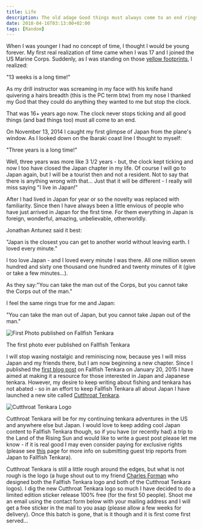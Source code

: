 ```yaml
---
title: Life
description: The old adage Good things must always come to an end rings especially true for me as I prepare to leave Japan...
date: 2018-04-16T03:13:00+02:00
tags: [Random]
---
```

<div class=“text-lg m-2”>
<p class="mb-2">When I was younger I had no concept of time, I thought I would be young forever. My first real realization of time came when I was 17 and I joined the US Marine Corps. Suddenly, as I was standing on those <a href="https://terminallance.com/2015/08/11/terminal-lance-394-cant-stop-time-ii/" target="_blank" rel="noopener noreferrer" class="text-red-500 hover:bg-red-500 hover:text-white">yellow footprints</a>, I realized:</p>

<p class="italic mt-2 mb-2">"13 weeks is a long time!"</p>

<p class="mt-2 mb-2">As my drill instructor was screaming in my face with his knife hand quivering a hairs breadth (this is the PC term btw) from my nose I thanked my God that they could do anything they wanted to me <span class="underline;">but</span> stop the clock.

<p class="mt-2 mb-2">That was 16+ years ago now. The clock never stops ticking and all good things (and bad things too) must all come to an end.</p>

<p class="mt-2 mb-2">On November 13, 2014 I caught my first glimpse of Japan from the plane's window. As I looked down on the Ibaraki coast line I thought to myself:

<p class="italic mt-2 mb-2">"Three years is a long time!"</p>

<p class="mt-2 mb-2">Well, three years was more like 3 1/2 years - but, the clock kept ticking and now I too have closed the Japan chapter in my life. Of course I will go to Japan again, but I will be a tourist then and not a resident. Not to say that there is anything wrong with that... Just that it will be different - I really will miss saying "I live in Japan!"</p>

<p class="mt-2 mb-2">After I had lived in Japan for year or so the novelty was replaced with familiarity. Since then I have always been a little envious of people who have just arrived in Japan for the first time. For them everything in Japan is foreign, wonderful, amazing, unbelievable, otherworldly.</p>

<p class="mt-2 mb-2">Jonathan Antunez said it best:</p>

<p class="italic mt-2 mb-2">"Japan is the closest you can get to another world without leaving earth. I loved every minute."</p>

<p class="mt-2 mb-2">I too love Japan - and I loved every minute I was there. All one million seven hundred and sixty one thousand one hundred and twenty minutes of it (give or take a few minutes...).</p>

<p class="mt-2 mb-2 italic">As they say:"You can take the man out of the Corps, but you cannot take the Corps out of the man." </p>

<p class="mt-2 mb-2">I feel the same rings true for me and Japan:</p>

<p class="italic mt-2 mb-2">"You can take the man out of Japan, but you cannot take Japan out of the man."</p>

<img class="w-8/12 rounded-lg shadow-lg mx-auto" src="https://fallfish-tenkara-images.s3-us-west-1.amazonaws.com/FfT+-+Life/Gin-Clear-Water_Tenkara_Mountain-Stream_Uratanzawa-768x1024.jpg" alt="First Photo published on Fallfish Tenkara" />
<p class="w-1/4 mx-auto text-sm italic mb-4">The first photo ever published on Fallfish Tenkara</p>

<p class="mt-2 mb-2">I will stop waxing nostalgic and reminiscing now, because yes I will miss Japan and my friends there, but I am now beginning a new chapter. Since I published the <a href="https://www.fallfishtenkara.com/fishing-uratanzawa/" target="_blank" rel="noopener noreferrer" class="text-red-500 hover:bg-red-500 hover:text-white">first blog post</a> on Fallfish Tenkara on January 20, 2015 I have aimed at making it a resource for those interested in Japan and Japanese tenkara. However, my desire to keep writing about fishing and tenkara has not abated - so in an effort to keep Fallfish Tenkara all about Japan I have launched a new site called <a href="https://www.cutthroattenkara.com" target="_blank" rel="noopener noreferrer" class="text-red-500 hover:bg-red-500 hover:text-white">Cutthroat Tenkara</a>.</p>

<img class="w-8/12 rounded-lg shadow-lg mx-auto" src="https://fallfish-tenkara-images.s3-us-west-1.amazonaws.com/FfT+-+Life/CtT-Cutthroat+Tenkara-A+western+tenkara+adventure.jpg" alt="Cutthroat Tenkara Logo" />

<p class="mt-2 mb-2">Cutthroat Tenkara will be for my continuing tenkara adventures in the US and anywhere else but Japan. I would love to keep adding cool Japan content to Fallfish Tenkara though, so if you have (or recently had) a trip to the Land of the Rising Sun and would like to write a guest post please let me know - if it is real good I may even consider paying for exclusive rights (please see <a href="https://www.fallfishtenkara.com/guest-blogging/" target="_blank" rel="noopener noreferrer" class="text-red-500 hover:bg-red-500 hover:text-white">this</a> page for more info on submitting guest trip reports from Japan to Fallfish Tenkara).</p>

<p class="mt-2 mb-2">Cutthroat Tenkara is still a little rough around the edges, but what is not rough is the logo (a huge shout out to my friend <a href="https://www.forman.farm/" target="_blank" rel="noopener noreferrer" class="text-red-500 hover:bg-red-500 hover:text-white"">Charles Forman</a> who designed both the Fallfish Tenkara logo and both of the Cutthroat Tenkara logos). I dig the new Cutthroat Tenkara logo so much I have decided to do a limited edition sticker release 100% free (for the first 50 people). Shoot me an email using the contact form below with your mailing address and I will get a free sticker in the mail to you asap (please allow a few weeks for delivery). Once this batch is gone, that is it though and it is first come first served...</p>
</div>